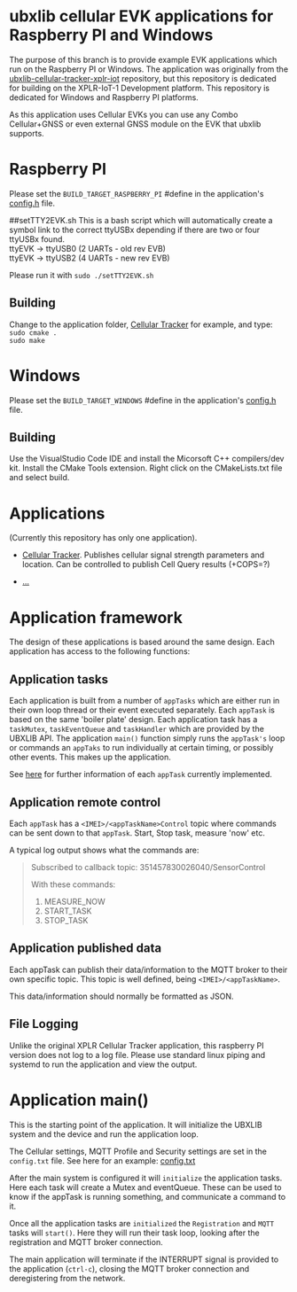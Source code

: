 # ubxlib cellular EVK applications for Raspberry PI and Windows

The purpose of this branch is to provide example EVK applications which run on the Raspberry PI or Windows. The application was originally from the [ubxlib-cellular-tracker-xplr-iot](https://github.com/u-blox/ubxlib_cellular_applications_xplr_iot) repository, but this repository is dedicated for building on the XPLR-IoT-1 Development platform. This repository is dedicated for Windows and Raspberry PI platforms.

As this application uses Cellular EVKs you can use any Combo Cellular+GNSS or even external GNSS module on the EVK that ubxlib supports.

# Raspberry PI
Please set the `BUILD_TARGET_RASPBERRY_PI` #define in the application's [config.h](cellular_tracker/config.config.h) file.

##setTTY2EVK.sh
This is a bash script which will automatically create a symbol link to the correct ttyUSBx depending if there are two or four ttyUSBx found.  
ttyEVK -> ttyUSB0 (2 UARTs - old rev EVB)  
ttyEVK -> ttyUSB2 (4 UARTs - new rev EVB)  
  
Please run it with `sudo ./setTTY2EVK.sh`

## Building
Change to the application folder, [Cellular Tracker](cellular_tracker) for example, and type:  
`sudo cmake .`  
`sudo make`  

# Windows
Please set the `BUILD_TARGET_WINDOWS` #define in the application's [config.h](cellular_tracker/config/config.h) file.

## Building
Use the VisualStudio Code IDE and install the Micorsoft C++ compilers/dev kit. Install the CMake Tools extension.
Right click on the CMakeLists.txt file and select build.

# Applications

(Currently this repository has only one application).

* [Cellular Tracker](cellular_tracker).
  Publishes cellular signal strength parameters and location. Can be controlled to publish Cell Query results (+COPS=?)

* [...]()

# Application framework

The design of these applications is based around the same design.
Each application has access to the following functions:

## Application tasks
Each application is built from a number of `appTasks` which are either run in their own loop thread or their event executed separately.
Each `appTask` is based on the same 'boiler plate' design. Each application task has a `taskMutex`, `taskEventQueue` and `taskHandler` which are provided by the UBXLIB API.
The application `main()` function simply runs the `appTask's` loop or commands an `appTaks` to run individually at certain timing, or possibly other events. This makes up the application.

See [here](tasks) for further information of each `appTask` currently implemented.

## Application remote control

Each `appTask` has a `<IMEI>/<appTaskName>Control` topic where commands can be sent down to that `appTask`. Start, Stop task, measure 'now' etc.

A typical log output shows what the commands are:
> Subscribed to callback topic: 351457830026040/SensorControl
>
> With these commands:
>
> 1. MEASURE_NOW
> 2. START_TASK
> 3. STOP_TASK

## Application published data

Each appTask can publish their data/information to the MQTT broker to their own specific topic. This topic is well defined, being `<IMEI>/<appTaskName>`.

This data/information should normally be formatted as JSON.

## File Logging
Unlike the original XPLR Cellular Tracker application, this raspberry PI version does not log to a log file. Please use standard linux piping and systemd to run the application and view the output.

# Application main()
This is the starting point of the application. It will initialize the UBXLIB system and the device and run the application loop.

The Cellular settings, MQTT Profile and Security settings are set in the `config.txt` file. See here for an example: [config.txt](cellular_tracker/config.txt)

After the main system is configured it will `initialize` the application tasks. Here each task will create a Mutex and eventQueue. These can be used to know if the appTask is running something, and communicate a command to it.

Once all the application tasks are `initialized` the `Registration` and `MQTT` tasks will `start()`. Here they will run their task loop, looking after the registration and MQTT broker connection.

The main application will terminate if the INTERRUPT signal is provided to the application (`ctrl-c`), closing the MQTT broker connection and deregistering from the network. 
